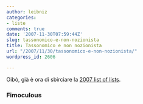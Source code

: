 ```yaml
---
author: leibniz
categories:
- liste
comments: true
date: '2007-11-30T07:59:44Z'
slug: tassonomico-e-non-nozionista
title: Tassonomico e non nozionista
url: "/2007/11/30/tassonomico-e-non-nozionista/"
wordpress_id: 2606

---
```

Oibò, già è ora di sbirciare la [2007 list of lists](https://www.fimoculous.com/year-review-2007.cfm).

### Fimoculous
